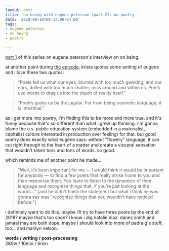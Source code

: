 ```yaml
---
layout: post
title: 'on being with eugene peterson (part 2): on poetry '
date: '2018-09-19T09:37:00-04:00'
tags:
- eugene peterson
- on being
- poetry

--- 
```


<p class="message"><a href="{{ site.baseurl }}2018/09/19/eugene-peterson-part-2/">part 1</a> of this series on eugene peterson's interview on on being.</p>

at another point during [the episode][eugene], krista quotes some writing of eugene and i love these two quotes:

> “Poets tell us what our eyes, blurred with too much gawking, and our ears, dulled with too much chatter, miss around and within us. Poets use words to drag us into the depth of reality itself.”

> “Poetry grabs us by the jugular. Far from being cosmetic language, it is intestinal.”

as i get more into poetry, i'm finding this to be more and more true. and it's funny because that's so different than what i grew up thinking. i'm gonna blame the u.s. public education system (embedded in a materialist, capitalist culture interested in production over feeling) for that. but good poetry does exactly what eugene says: without "flowery" language, it can cut right through to the heart of a matter and create a visceral sensation that wouldn't taken tons and tons of words. so good. 

which reminds me of another point he made...

> "Well, it’s been important for me — I would think it would be important for anybody — to find a few poets that really strike home to you and then memorize them. You learn to listen to the dynamics of their language and recognize things that, if you’re just looking at the words..." [and he didn't finish the statement but what i think he was gonna say was "recognize things that you wouldn't have noticed before."]

i definitely want to do this. maybe i'll try to have three poets by the end of 2018? maybe that's too soon? i know i dig natalie diaz. danez smith and jamaal may are both dope. maybe i should look into more of padraig's stuff, too... and marilyn nelson.


<!-- hyperlink bank -->
[eugene]: https://onbeing.org/programs/eugene-peterson-the-bible-poetry-and-active-imagination-aug2018/

<!-- &#042; = asterisk -->
<!-- &#039; = single quote '-->


**words / writing / post-processing**  
280w / 10min / 6min